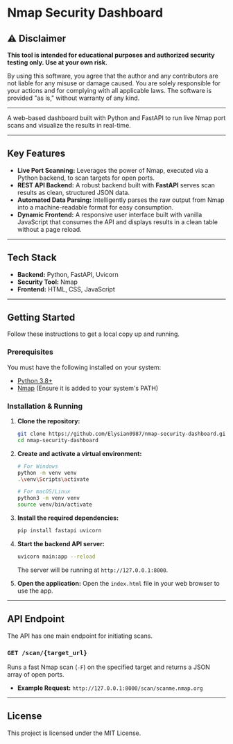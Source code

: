 # Nmap Security Dashboard 

## ⚠️ Disclaimer
**This tool is intended for educational purposes and authorized security testing only. Use at your own risk.**

By using this software, you agree that the author and any contributors are not liable for any misuse or damage caused. You are solely responsible for your actions and for complying with all applicable laws. The software is provided "as is," without warranty of any kind.

---

A web-based dashboard built with Python and FastAPI to run live Nmap port scans and visualize the results in real-time.

---

## Key Features
* **Live Port Scanning:** Leverages the power of Nmap, executed via a Python backend, to scan targets for open ports.
* **REST API Backend:** A robust backend built with **FastAPI** serves scan results as clean, structured JSON data.
* **Automated Data Parsing:** Intelligently parses the raw output from Nmap into a machine-readable format for easy consumption.
* **Dynamic Frontend:** A responsive user interface built with vanilla JavaScript that consumes the API and displays results in a clean table without a page reload.

---

## Tech Stack
* **Backend:** Python, FastAPI, Uvicorn
* **Security Tool:** Nmap
* **Frontend:** HTML, CSS, JavaScript

---

## Getting Started
Follow these instructions to get a local copy up and running.

### Prerequisites
You must have the following installed on your system:
* [Python 3.8+](https://www.python.org/downloads/)
* [Nmap](https://nmap.org/download.html) (Ensure it is added to your system's PATH)

### Installation & Running
1.  **Clone the repository:**
    ```bash
    git clone https://github.com/Elysian0987/nmap-security-dashboard.git
    cd nmap-security-dashboard
    ```

2.  **Create and activate a virtual environment:**
    ```bash
    # For Windows
    python -m venv venv
    .\venv\Scripts\activate
    
    # For macOS/Linux
    python3 -m venv venv
    source venv/bin/activate
    ```

3.  **Install the required dependencies:**
    ```bash
    pip install fastapi uvicorn
    ```

4.  **Start the backend API server:**
    ```bash
    uvicorn main:app --reload
    ```
    The server will be running at `http://127.0.0.1:8000`.

5.  **Open the application:**
    Open the `index.html` file in your web browser to use the app.

---

## API Endpoint
The API has one main endpoint for initiating scans.

### `GET /scan/{target_url}`
Runs a fast Nmap scan (`-F`) on the specified target and returns a JSON array of open ports.

* **Example Request:** `http://127.0.0.1:8000/scan/scanme.nmap.org`

---

## License
This project is licensed under the MIT License.
